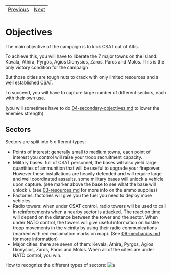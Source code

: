 <table>
  <tr>
    <td><a href="01-getting-started.md">Previous</a></td>
    <td><a href="03-resources.md">Next</a></td>
  </tr>
</table>

# Objectives
The main objective of the campaign is to kick CSAT out of Altis.

To achieve this, you will have to liberate the 7 major towns on the island: Kavala, Athira, Pyrgos, Agios Dionysios, Zaros, Paros and Molos. This is the only victory condition for the campaign

But those cities are tough nuts to crack with only limited resources and a well established CSAT.

To succeed, you will have to capture large number of different sectors, each with their own use.

(you will sometimes have to do [04-secondary-objectives.md](04-secondary-objectives.md) to lower the enemies strength)

## Sectors
Sectors are split into 5 different types:

* Points of interest: generally small to medium towns, each point of interest you control will raise your troop recruitment capacity.
* Military bases: full of CSAT personnel, the bases will also yield large quantities of ammunition that will be useful to upgrade your firepower. However these installations are heavily defended and will require large and well coordinated assaults. some military bases will unlock a vehicle upon capture. (see marker above the base to see what the base will unlock ). (see [03-resources.md](03-resources.md) for more info on the ammo supplies)
* Factories: factories will give you the fuel you need to deploy more vehicles.
* Radio towers: when under CSAT control, radio towers will be used to call in reinforcements when a nearby sector is attacked. The reaction time will depend on the distance between the tower and the sector. When under NATO control, the towers will give useful information on hostile troop movements in the vicinity by using their radio communications (marked with red exclamation marks on map). (See [06-mechanics.md](06-mechanics.md) for more information)
* Major cities: there are seven of them: Kevala, Athira, Pyrgos, Agios Dionysios, Zaros, Paros and Molos. When all of the cities are under NATO control, you win.

How to recognize the different types of sectors:
![a](http://vignette4.wikia.nocookie.net/greuh-liberation/images/d/da/Locations-0.png/revision/latest/scale-to-width-down/800?cb=20150920183128)